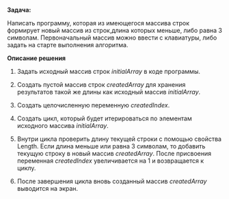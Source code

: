 **Задача:**

Написать программу, которая из имеющегося массива строк формирует новый массив из строк,длина которых меньше, либо равна 3 символам. Первоначальный массив можно ввести с клавиатуры, либо задать на старте выполнения алгоритма.

**Описание решения**

1. Задать исходный массив строк *initialArray* в коде программы.

2. Создать пустой массив строк *createdArray* для хранения результатов такой же длины как исходный массив *initialArray*.

3. Создать целочисленную переменную *createdIndex*.

4. Создать цикл, который будет итерироваться по элементам исходного массива *initialArray*.

5. Внутри цикла проверить длину текущей строки с помощью свойства Length. Если длина меньше или равна 3 символам, то добавить текущую строку в новый массив *createdArray*. После присвоения переменная *createdIndex* увеличивается на 1 и возвращается к циклу.

6. После завершения цикла вновь созданный массив *createdArray* выводится на экран.
   

